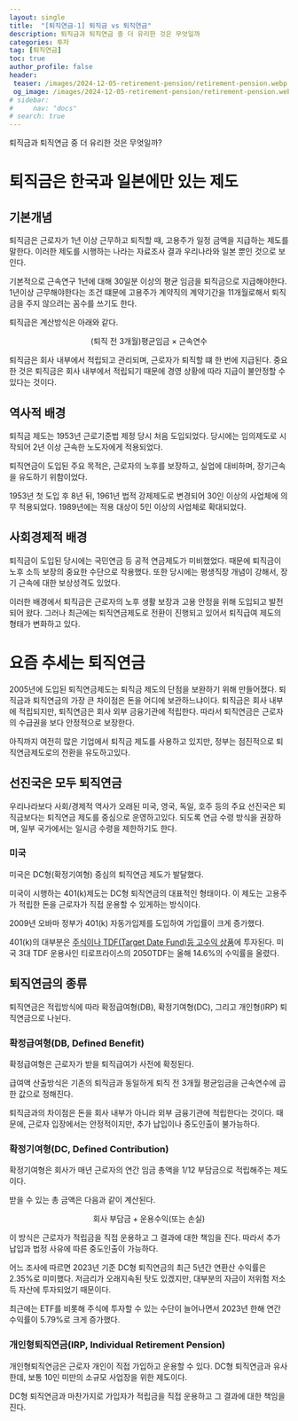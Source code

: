 ```yaml
---
layout: single
title:  "[퇴직연금-1] 퇴직금 vs 퇴직연금"
description: 퇴직금과 퇴직연금 중 더 유리한 것은 무엇일까
categories: 투자
tag: [퇴직연금]
toc: true
author_profile: false
header:
 teaser: /images/2024-12-05-retirement-pension/retirement-pension.webp
 og_image: /images/2024-12-05-retirement-pension/retirement-pension.webp
# sidebar:
#     nav: "docs"
# search: true
---
```


퇴직금과 퇴직연금 중 더 유리한 것은 무엇일까?

# 퇴직금은 한국과 일본에만 있는 제도

## 기본개념
퇴직금은 근로자가 1년 이상 근무하고 퇴직할 때, 고용주가 일정 금액을 지급하는 제도를 말한다. 이러한 제도를 시행하는 나라는 자료조사 결과 우리나라와 일본 뿐인 것으로 보인다.

기본적으로 근속연구 1년에 대해 30일분 이상의 평균 임금을 퇴직금으로 지급해야한다. 1년이상 근무해야한다는 조건 떄문에 고용주가 계약직의 계약기간을 11개월로해서 퇴직금을 주지 않으려는 꼼수를 쓰기도 한다.

퇴직금은 계산방식은 아래와 같다.

$$
\text{(퇴직 전 3개월)평균임금} \times \text{근속연수}
$$ 

퇴직금은 회사 내부에서 적립되고 관리되며, 근로자가 퇴직할 떄 한 번에 지급된다. 중요한 것은 퇴직금은 회사 내부에서 적립되기 때문에 경영 상황에 따라 지급이 불안정할 수 있다는 것이다. 

## 역사적 배경
퇴직금 제도는 1953년 근로기준법 제정 당시 처음 도입되었다. 당시에는 임의제도로 시작되어 2년 이상 근속한 노도자에게 적용되었다.

퇴직연금이 도입된 주요 목적은, 근로자의 노후를 보장하고, 실업에 대비하며, 장기근속을 유도하기 위함이었다. 

1953년 첫 도입 후 8년 뒤, 1961년 법적 강제제도로 변경되어 30인 이상의 사업체에 의무 적용되었다. 1989년에는 적용 대상이 5인 이상의 사업체로 확대되었다. 

## 사회경제적 배경
퇴직금이 도입된 당시에는 국민연금 등 공적 연금제도가 미비했었다. 때문에 퇴직금이 노후 소득 보장의 중요한 수단으로 작용했다. 또한 당시에는 평생직장 개념이 강해서, 장기 근속에 대한 보상성격도 있었다. 

이러한 배경에서 퇴직금은 근로자의 노후 생활 보장과 고용 안정을 위해 도입되고 발전되어 왔다. 그러나 최근에는 퇴직연금제도로 전환이 진행되고 있어서 퇴직급여 제도의 형태가 변화하고 있다.

# 요즘 추세는 퇴직연금
2005년에 도입된 퇴직연금제도는 퇴직금 제도의 단점을 보완하기 위해 만들어졌다. 퇴직금과 퇴직연금의 가장 큰 차이점은 돈을 어디에 보관하느냐이다. 퇴직금은 회사 내부에 적립되지만, 퇴직연금은 회사 외부 금융기관에 적립한다. 따라서 퇴직연금은 근로자의 수급권을 보다 안정적으로 보장한다. 

아직까지 여전히 많은 기업에서 퇴직금 제도를 사용하고 있지만, 정부는 점진적으로 퇴직연금제도로의 전환을 유도하고있다.

## 선진국은 모두 퇴직연금
우리나라보다 사회/경제적 역사가 오래된 미국, 영국, 독일, 호주 등의 주요 선진국은 퇴직금보다는 퇴직연금 제도를 중심으로 운영하고있다. 되도록 연금 수령 방식을 권장하며, 일부 국가에서는 일시금 수령을 제한하기도 한다. 

### 미국
미국은 DC형(확정기여형) 중심의 퇴직연금 제도가 발달했다. 

미국이 시행하는 401(k)제도는 DC형 퇴직연금의 대표적인 형태이다. 이 제도는 고용주가 적립한 돈을 근로자가 직접 운용할 수 있게하는 방식이다. 

2009년 오바마 정부가 401(k) 자동가입제를 도입하여 가입률이 크게 증가했다. 

401(k)의 대부분은 [주식이나 TDF(Target Date Fund)등 고수익 상품](https://www.hankyung.com/article/2024112411481)에 투자된다. 미국 3대 TDF 운용사인 티로프라이스의 2050TDF는 올해 14.6%의 수익률을 올렸다.

## 퇴직연금의 종류
퇴직연금은 적립방식에 따라 확정급여형(DB), 확정기여형(DC), 그리고 개인형(IRP) 퇴직연금으로 나뉜다.

### 확정급여형(DB, Defined Benefit)
확정급여형은 근로자가 받을 퇴직급여가 사전에 확정된다. 

급여액 산출방식은 기존의 퇴직금과 동일하게 퇴직 전 3개월 평균임금을 근속연수에 곱한 값으로 정해진다. 

퇴직금과의 차이점은 돈을 회사 내부가 아니라 외부 금융기관에 적립한다는 것이다. 때문에, 근로자 입장에서는 안정적이지만, 추가 납입이나 중도인출이 불가능하다. 

### 확정기여형(DC, Defined Contribution)
확정기여형은 회사가 매년 근로자의 연간 임금 총액을 1/12 부담금으로 적립해주는 제도이다.

받을 수 있는 총 금액은 다음과 같이 계산된다. 

$$
\text{회사 부담금} + \text{운용수익(또는 손실)}
$$ 

이 방식은 근로자가 적립금을 직접 운용하고 그 결과에 대한 책임을 진다. 따라서 추가 납입과 법정 사유에 따른 중도인출이 가능하다.

어느 조사에 따르면 2023년 기준 DC형 퇴직연금의 최근 5년간 연환산 수익률은 2.35%로 미미했다. 저금리가 오래지속된 탓도 있겠지만, 대부분의 자금이 저위험 저소득 자산에 투자되었기 때문이다. 

최근에는 ETF를 비롯해 주식에 투자할 수 있는 수단이 늘어나면서 2023년 한해 연간 수익률이 5.79%로 크게 증가했다.

### 개인형퇴직연금(IRP, Individual Retirement Pension)
개인형퇴직연금은 근로자 개인이 직접 가입하고 운용할 수 있다. DC형 퇴직연금과 유사한데, 보통 10인 미만의 소규모 사업장을 위한 제도이다.

DC형 퇴직연금과 마찬가지로 가입자가 적립금을 직접 운용하고 그 결과에 대한 책임을 진다. 

